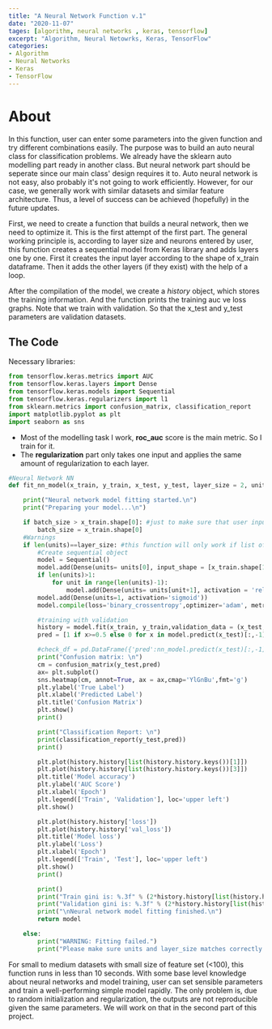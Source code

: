 ```yaml
---
title: "A Neural Network Function v.1"
date: "2020-11-07"
tages: [algorithm, neural networks , keras, tensorflow]
excerpt: "Algorithm, Neural Netowrks, Keras, TensorFlow"
categories:
- Algorithm
- Neural Networks
- Keras
- TensorFlow
---
```


# About
In this function, user can enter some parameters into the given function and try different combinations easily. The purpose was to build an auto neural class for classification problems. We already have the sklearn auto modelling part ready in another class. But neural network part should be seperate since our main class' design requires it to. Auto neural network is not easy, also probably it's not going to work efficiently. However, for our case, we generally work with similar datasets and similar feature architecture. Thus, a level of success can be achieved (hopefully) in the future updates.

First, we need to create a function that builds a neural network, then we need to optimize it. This is the first attempt of the first part. The general working principle is, according to layer size and neurons entered by user, this function creates a sequential model from Keras library and adds layers one by one. First it creates the input layer according to the shape of x_train dataframe. Then it adds the other layers (if they exist) with the help of a loop.

After the compilation of the model, we create a *history* object, which stores the training information. And the function prints the training auc ve loss graphs. Note that we train with validation. So that the x_test and y_test parameters are validation datasets.


## The Code

Necessary libraries:

```python
from tensorflow.keras.metrics import AUC
from tensorflow.keras.layers import Dense
from tensorflow.keras.models import Sequential
from tensorflow.keras.regularizers import l1
from sklearn.metrics import confusion_matrix, classification_report
import matplotlib.pyplot as plt
import seaborn as sns

```

* Most of the modelling task I work, **roc_auc** score is the main metric. So I train for it.
* The **regularization** part only takes one input and applies the same amount of regularization to each layer.

```python
#Neural Network NN
def fit_nn_model(x_train, y_train, x_test, y_test, layer_size = 2, units =[16,16], epochs = 10, batch_size=128, regularization = 0.02):

    print("Neural network model fitting started.\n")
    print("Preparing your model...\n")

    if batch_size > x_train.shape[0]: #just to make sure that user inputs a logical batch size
        batch_size = x_train.shape[0]
    #Warnings
    if len(units)==layer_size: #this function will only work if list of units' size matches number of layers
        #Create sequential object
        model = Sequential()
        model.add(Dense(units= units[0], input_shape = [x_train.shape[1]], activation = 'relu', activity_regularizer=l1(regularization)))
        if len(units)>1:
            for unit in range(len(units)-1):
                model.add(Dense(units= units[unit+1], activation = 'relu', activity_regularizer=l1(regularization)))
        model.add(Dense(units=1, activation='sigmoid'))
        model.compile(loss='binary_crossentropy',optimizer='adam', metrics=[AUC()])

        #training with validation
        history = model.fit(x_train, y_train,validation_data = (x_test,y_test), epochs=epochs, batch_size = batch_size)
        pred = [1 if x>=0.5 else 0 for x in model.predict(x_test)[:,-1]]

        #check_df = pd.DataFrame({'pred':nn_model.predict(x_test)[:,-1], 'pred2':pred})       
        print("Confusion matrix: \n")
        cm = confusion_matrix(y_test,pred)
        ax= plt.subplot()
        sns.heatmap(cm, annot=True, ax = ax,cmap='YlGnBu',fmt='g')
        plt.ylabel('True Label')
        plt.xlabel('Predicted Label')
        plt.title('Confusion Matrix')
        plt.show()
        print()

        print("Classification Report: \n")
        print(classification_report(y_test,pred))
        print()       

        plt.plot(history.history[list(history.history.keys())[1]])
        plt.plot(history.history[list(history.history.keys())[3]])
        plt.title('Model accuracy')
        plt.ylabel('AUC Score')
        plt.xlabel('Epoch')
        plt.legend(['Train', 'Validation'], loc='upper left')
        plt.show()

        plt.plot(history.history['loss'])
        plt.plot(history.history['val_loss'])
        plt.title('Model loss')
        plt.ylabel('Loss')
        plt.xlabel('Epoch')
        plt.legend(['Train', 'Test'], loc='upper left')
        plt.show()      
        print()

        print()
        print("Train gini is: %.3f" % (2*history.history[list(history.history.keys())[1]][-1] -1))
        print("Validation gini is: %.3f" % (2*history.history[list(history.history.keys())[3]][-1] -1))
        print("\nNeural network model fitting finished.\n")
        return model

    else:
        print("WARNING: Fitting failed.")
        print("Please make sure units and layer_size matches correctly and train again")
```

For small to medium datasets with small size of feature set (<100), this function runs in less than 10 seconds. With some base level knowledge about neural networks and model training, user can set sensible parameters and train a well-performing simple model rapidly. The only problem is, due to random initialization and regularization, the outputs are not reproducible given the same parameters. We will work on that in the second part of this project.
